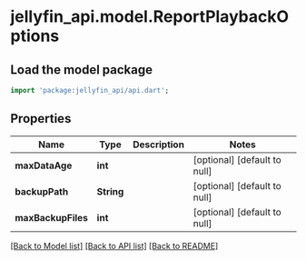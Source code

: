# jellyfin_api.model.ReportPlaybackOptions

## Load the model package
```dart
import 'package:jellyfin_api/api.dart';
```

## Properties
Name | Type | Description | Notes
------------ | ------------- | ------------- | -------------
**maxDataAge** | **int** |  | [optional] [default to null]
**backupPath** | **String** |  | [optional] [default to null]
**maxBackupFiles** | **int** |  | [optional] [default to null]

[[Back to Model list]](../README.md#documentation-for-models) [[Back to API list]](../README.md#documentation-for-api-endpoints) [[Back to README]](../README.md)


